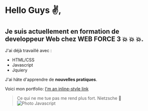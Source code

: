 # Hello Guys :v:, 

## Je suis actuellement en formation de developpeur Web chez WEB FORCE 3 :boom: :boom: :boom:.

J'ai déjà  travaillé avec :
* HTML/CSS
* Javascript
* Jquiery

J'ai hâte d'apprendre de **nouvelles pratiques**.

Voici mon portfolio: [I'm an inline-style link](https://www.blabla.com)



> Ce qui ne me tue pas me rend plus fort. Nietzsche :muscle:
![Photo Javascript](https://www.blabla.com)
